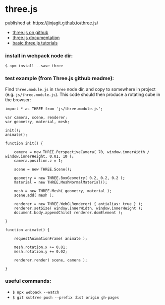 # three.js

published at: https://jinjagit.github.io/three.js/

* [three.js on github](https://github.com/mrdoob/three.js/)  
* [three.js documentation ](https://threejs.org/docs/)  
* [basic three.js tutorials](https://www.youtube.com/playlist?list=PLRtjMdoYXLf6mvjCmrltvsD0j12ZQDMfE)  

### install in webpack node dir:
`$ npm install --save three`

### test example (from Three.js github readme):
Find `three.module.js` in `three` node dir, and copy to somewhere in project (e.g. `js/three.module.js`). This code should then produce a rotating cube in the browser:  
```
import * as THREE from 'js/three.module.js';

var camera, scene, renderer;
var geometry, material, mesh;

init();
animate();

function init() {

	camera = new THREE.PerspectiveCamera( 70, window.innerWidth / window.innerHeight, 0.01, 10 );
	camera.position.z = 1;

	scene = new THREE.Scene();

	geometry = new THREE.BoxGeometry( 0.2, 0.2, 0.2 );
	material = new THREE.MeshNormalMaterial();

	mesh = new THREE.Mesh( geometry, material );
	scene.add( mesh );

	renderer = new THREE.WebGLRenderer( { antialias: true } );
	renderer.setSize( window.innerWidth, window.innerHeight );
	document.body.appendChild( renderer.domElement );

}

function animate() {

	requestAnimationFrame( animate );

	mesh.rotation.x += 0.01;
	mesh.rotation.y += 0.02;

	renderer.render( scene, camera );

}
```

### useful commands:
* `$ npx webpack --watch`  
* `$ git subtree push --prefix dist origin gh-pages`